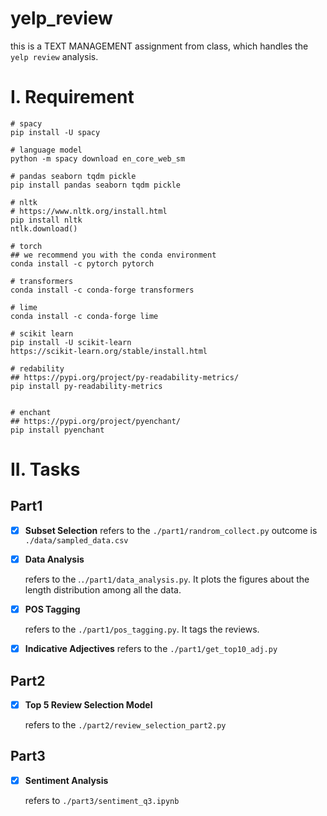 

# yelp_review

this is a  TEXT MANAGEMENT assignment from class, which handles the `yelp review` analysis.

# I. Requirement

```
# spacy
pip install -U spacy

# language model
python -m spacy download en_core_web_sm

# pandas seaborn tqdm pickle
pip install pandas seaborn tqdm pickle

# nltk
# https://www.nltk.org/install.html
pip install nltk
ntlk.download()

# torch
## we recommend you with the conda environment
conda install -c pytorch pytorch

# transformers
conda install -c conda-forge transformers

# lime
conda install -c conda-forge lime

# scikit learn
pip install -U scikit-learn
https://scikit-learn.org/stable/install.html

# redability
## https://pypi.org/project/py-readability-metrics/
pip install py-readability-metrics


# enchant
## https://pypi.org/project/pyenchant/
pip install pyenchant

```

# II. Tasks

## Part1

- [x] **Subset Selection**
  refers to the `./part1/randrom_collect.py`
  outcome is `./data/sampled_data.csv`

- [x] **Data Analysis**

  refers to the .`./part1/data_analysis.py`. It plots the figures about the length distribution among all the data.

- [x] **POS Tagging**

  refers to the `./part1/pos_tagging.py`. It tags the reviews.

- [x] **Indicative Adjectives**
  refers to the `./part1/get_top10_adj.py`

  

## Part2

- [x] **Top 5 Review Selection Model**
  
  refers to the `./part2/review_selection_part2.py`

## Part3

- [x] **Sentiment Analysis**

  refers to `./part3/sentiment_q3.ipynb`

